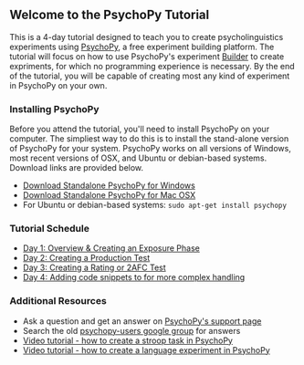 ## Welcome to the PsychoPy Tutorial

This is a 4-day tutorial designed to teach you to create psycholinguistics experiments using [PsychoPy](http://psychopy.org/about/overview.html), a free experiment building platform.  The tutorial will focus on how to use PsychoPy's experiment [Builder](http://psychopy.org/builder/builder.html#builder) to create expriments, for which no programming experience is necessary.  By the end of the tutorial, you will be capable of creating most any kind of experiment in PsychoPy on your own.


### Installing PsychoPy

Before you attend the tutorial, you'll need to install PsychoPy on your computer.  The simpliest way to do this is to install the stand-alone version of PsychoPy for your system.  PsychoPy works on all versions of Windows, most recent versions of OSX, and Ubuntu or debian-based systems. Download links are provided below.

- [Download Standalone PsychoPy for Windows](https://github.com/psychopy/psychopy/releases/download/1.85.2/StandalonePsychoPy-1.85.2-win32.exe)
- [Download Standalone PsychoPy for Mac OSX](https://github.com/psychopy/psychopy/releases/download/1.85.2/StandalonePsychoPy-1.85.2-OSX_64bit.dmg)
- For Ubuntu or debian-based systems: 
```sudo apt-get install psychopy```

### Tutorial Schedule

- [Day 1: Overview & Creating an Exposure Phase](day-1.md)
- [Day 2: Creating a Production Test](day-2.md)
- [Day 3: Creating a Rating or 2AFC Test](day-3.md)
- [Day 4: Adding code snippets to for more complex handling](day-4.md)

### Additional Resources
- Ask a question and get an answer on [PsychoPy's support page](http://discourse.psychopy.org/)
- Search the old [psychopy-users google group](https://groups.google.com/forum/#!forum/psychopy-users) for answers
- [Video tutorial - how to create a stroop task in PsychoPy](https://www.youtube.com/watch?v=VV6qhuQgsiI)
- [Video tutorial - how to create a language experiment in PsychoPy](https://www.youtube.com/watch?v=WKJBbVnQkj0)
